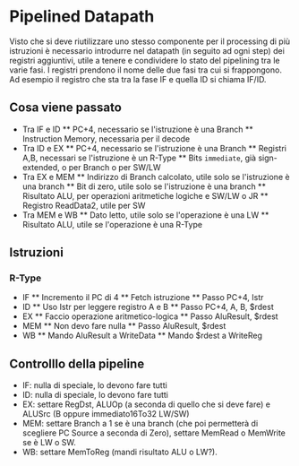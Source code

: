 # Pipelined Datapath

Visto che si deve riutilizzare uno stesso componente per il processing di più istruzioni è necessario introdurre nel datapath (in seguito ad ogni step) dei registri aggiuntivi, utile a tenere e condividere lo stato del pipelining tra le varie fasi. I registri prendono il nome delle due fasi tra cui si frappongono. Ad esempio il registro che sta tra la fase IF e quella ID si chiama IF/ID.

## Cosa viene passato

* Tra IF e ID
** PC+4, necessario se l'istruzione è una Branch
** Instruction Memory, necessaria per il decode
* Tra ID e EX
** PC+4, necessario se l'istruzione è una Branch
** Registri A,B, necessari se l'istruzione è un R-Type
** Bits `immediate`, già sign-extended, o per Branch o per SW/LW
* Tra EX e MEM
** Indirizzo di Branch calcolato, utile solo se l'istruzione è una branch
** Bit di zero, utile solo se l'istruzione è una branch
** Risultato ALU, per operazioni aritmetiche logiche e SW/LW o JR
** Registro ReadData2, utile per SW
* Tra MEM e WB
** Dato letto, utile solo se l'operazione è una LW
** Risultato ALU, utile se l'operazione è una R-Type


## Istruzioni

### R-Type

* IF
** Incremento il PC di 4
** Fetch istruzione
** Passo PC+4, Istr
* ID
** Uso Istr per leggere registro A e B
** Passo PC+4, A, B, $rdest
* EX
** Faccio operazione aritmetico-logica
** Passo AluResult, $rdest
* MEM
** Non devo fare nulla
** Passo AluResult, $rdest
* WB
** Mando AluResult a WriteData
** Mando $rdest a WriteReg

## Controlllo della pipeline

* IF: nulla di speciale, lo devono fare tutti
* ID: nulla di speciale, lo devono fare tutti
* EX: settare RegDst, ALUOp (a seconda di quello che si deve fare) e ALUSrc (B oppure immediato16To32 LW/SW)
* MEM: settare Branch a 1 se è una branch (che poi permetterà di scegliere PC Source a seconda di Zero), settare MemRead o MemWrite se è LW o SW.
* WB: settare MemToReg (mandi risultato ALU o LW?). 